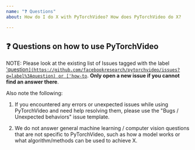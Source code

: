 ```yaml
---
name: "❓ Questions"
about: How do I do X with PyTorchVideo? How does PyTorchVideo do X?

---
```


## ❓ Questions on how to use PyTorchVideo

<!-- A clear and concise description of the question you need help with. -->


NOTE: Please look at the existing list of Issues tagged with the label ['question`](https://github.com/facebookresearch/pytorchvideo/issues?q=label%3Aquestion) or ['how-to`](https://github.com/facebookresearch/pytorchvideo/issues?q=label%3A%22how+to%22). **Only open a new issue if you cannot find an answer there**.

Also note the following:

1. If you encountered any errors or unexpected issues while using PyTorchVideo and need help resolving them,
   please use the "Bugs / Unexpected behaviors" issue template.

2. We do not answer general machine learning / computer vision questions that are not specific to
	 PyTorchVideo, such as how a model works or what algorithm/methods can be
	 used to achieve X.
